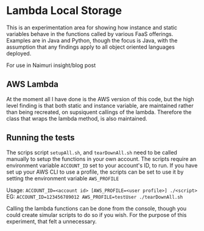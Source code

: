 # Lambda Local Storage
This is an experimentation area for showing how instance and static variables behave in the functions called by various FaaS offerings. Examples are in Java and Python, though the focus is Java, with the assumption that any findings apply to all object oriented languages deployed.

For use in Naimuri insight/blog post

## AWS Lambda
At the moment all I have done is the AWS version of this code, but the high level finding is that both static and instance variable, are maintained rather than being recreated, on supsiquent callings of the lambda. Therefore the class that wraps the lambda method, is also maintained.

## Running the tests
The scrips script `setupAll.sh`,  and `tearDownAll.sh` need to be called manually to setup the functions in your own account. The scripts require an environment variable `ACCOUNT_ID` set to your account's ID, to run. If you have set up your AWS CLI to use a profile, the scripts can be set to use it by setting the environment variable `AWS_PROFILE`

Usage: `ACCOUNT_ID=<account id> [AWS_PROFILE=<user profile>] ./<script>`
EG: `ACCOUNT_ID=123456789012 AWS_PROFILE=testUser ./tearDownAll.sh`

Calling the lambda functions can be done from the console, though you could create simular scripts to do so if you wish. For the purpose of this experiment, that felt a unnecessary.
